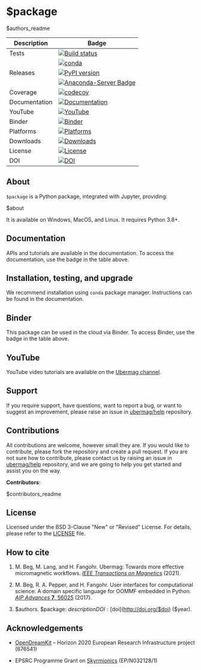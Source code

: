 # $package
$authors_readme

| Description | Badge |
| --- | --- |
| Tests | [![Build status](https://github.com/ubermag/$package/workflows/workflow/badge.svg)](https://github.com/ubermag/$package/actions?query=workflow%3Aworkflow) |
|       | [![conda](https://github.com/ubermag/$package/workflows/conda/badge.svg)](https://github.com/ubermag/$package/actions?query=workflow%3Aconda) |
| Releases | [![PyPI version](https://badge.fury.io/py/$package.svg)](https://badge.fury.io/py/$package) |
|          | [![Anaconda-Server Badge](https://anaconda.org/conda-forge/$package/badges/version.svg)](https://anaconda.org/conda-forge/$package) |
| Coverage | [![codecov](https://codecov.io/gh/ubermag/$package/branch/master/graph/badge.svg?token=hcK4fofmrL)](https://codecov.io/gh/ubermag/$package) |
| Documentation | [![Documentation](https://img.shields.io/badge/Docs-ubermag.github.io-blue)](https://ubermag.github.io/documentation/$package.html) |
| YouTube | [![YouTube](https://img.shields.io/badge/YouTube-ubermag-blue)](https://www.youtube.com/channel/UC7MSqVQSMFV42R1jAYmKGLg) |
| Binder | [![Binder](https://mybinder.org/badge_logo.svg)](https://mybinder.org/v2/gh/ubermag/$package/stable?filepath=docs%2Fipynb%2Findex.ipynb) |
| Platforms | [![Platforms](https://anaconda.org/conda-forge/$package/badges/platforms.svg)](https://anaconda.org/conda-forge/$package) |
| Downloads | [![Downloads](https://anaconda.org/conda-forge/$package/badges/downloads.svg)](https://anaconda.org/conda-forge/$package) |
| License | [![License](https://img.shields.io/badge/License-BSD%203--Clause-blue.svg)](https://opensource.org/licenses/BSD-3-Clause) |
| DOI | [![DOI](https://zenodo.org/badge/67028400.svg)](https://zenodo.org/badge/latestdoi/67028400) |

## About

`$package` is a Python package, integrated with Jupyter, providing:

$about

It is available on Windows, MacOS, and Linux. It requires Python 3.8+.

## Documentation

APIs and tutorials are available in the documentation. To access the documentation, use the badge in the table above.

## Installation, testing, and upgrade

We recommend installation using `conda` package manager. Instructions can be found in the documentation.

## Binder

This package can be used in the cloud via Binder. To access Binder, use the badge in the table above.

## YouTube

YouTube video tutorials are available on the [Ubermag channel](https://www.youtube.com/channel/UC7MSqVQSMFV42R1jAYmKGLg).

## Support

If you require support, have questions, want to report a bug, or want to suggest an improvement, please raise an issue in [ubermag/help](https://github.com/ubermag/help) repository.

## Contributions

All contributions are welcome, however small they are. If you would like to contribute, please fork the repository and create a pull request. If you are not sure how to contribute, please contact us by raising an issue in [ubermag/help](https://github.com/ubermag/help) repository, and we are going to help you get started and assist you on the way.

**Contributors**:

$contributors_readme

## License

Licensed under the BSD 3-Clause "New" or "Revised" License. For details, please refer to the [LICENSE](LICENSE) file.

## How to cite

1. M. Beg, M. Lang, and H. Fangohr. Ubermag: Towards more effective micromagnetic workflows. [*IEEE Transactions on Magnetics*](https://doi.org/10.1109/TMAG.2021.3078896) (2021).

2. M. Beg, R. A. Pepper, and H. Fangohr. User interfaces for computational science: A domain specific language for OOMMF embedded in Python. [*AIP Advances* **7**, 56025](http://aip.scitation.org/doi/10.1063/1.4977225) (2017).

3. $authors. $package: $description DOI: [$doi](http://doi.org/$doi) ($year).

## Acknowledgements

- [OpenDreamKit](http://opendreamkit.org/) – Horizon 2020 European Research Infrastructure project (676541)

- EPSRC Programme Grant on [Skyrmionics](http://www.skyrmions.ac.uk) (EP/N032128/1)
